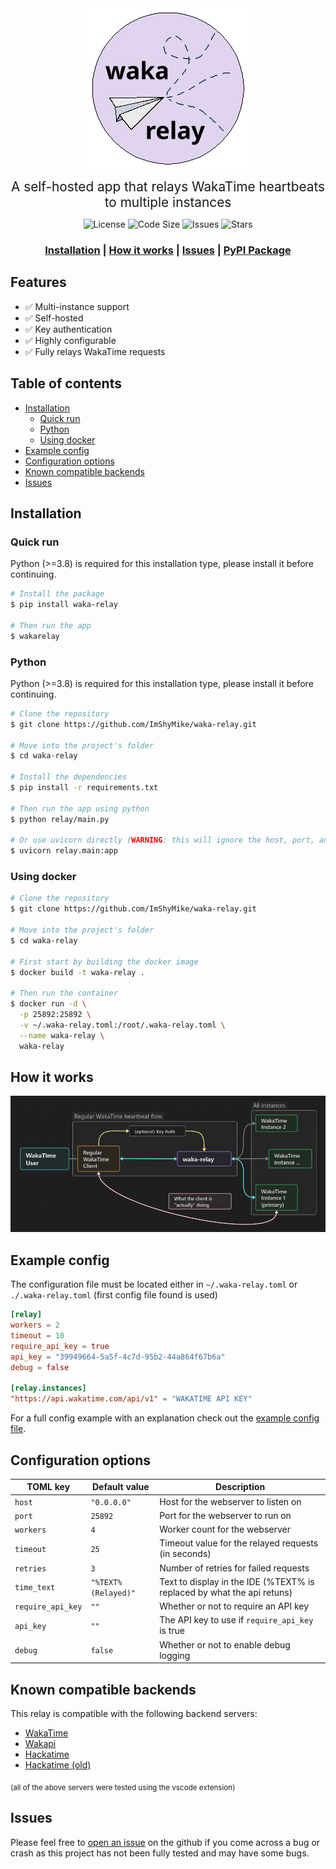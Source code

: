 
<div align="center">

  <img src="https://raw.githubusercontent.com/ImShyMike/waka-relay/refs/heads/main/assets/waka-relay.png" alt="waka‑relay logo" width="256" />

  <span style="font-size: 1.3rem;">A self-hosted app that relays WakaTime heartbeats to multiple instances</span>

  <p>
    <img src="https://img.shields.io/github/license/ImShyMike/waka-relay.svg?style=for-the-badge&" alt="License" />
    <img src="https://img.shields.io/github/repo-size/imshymike/waka-relay.svg?style=for-the-badge" alt="Code Size" />
    <img src="https://img.shields.io/github/issues/ImShyMike/waka-relay.svg?style=for-the-badge" alt="Issues" />
    <img src="https://img.shields.io/github/stars/ImShyMike/waka-relay.svg?style=for-the-badge" alt="Stars" />
  </p>

  <h3>
    <a href="#installation">Installation</a>
    <span> | </span>
    <a href="#how-it-works">How it works</a>
    <span> | </span>
    <a href="https://github.com/ImShyMike/waka-relay/issues">Issues</a>
    <span> | </span>
    <a href="https://pypi.org/project/waka-relay">PyPI Package</a>
  </h3>
  
</div>

## Features

* ✅ Multi-instance support
* ✅ Self-hosted
* ✅ Key authentication
* ✅ Highly configurable
* ✅ Fully relays WakaTime requests

## Table of contents

* [Installation](#installation)
  * [Quick run](#quick-run)
  * [Python](#python)
  * [Using docker](#using-docker)
* [Example config](#example-config)
* [Configuration options](#configuration-options)
* [Known compatible backends](#known-compatible-backends)
* [Issues](#issues)

## Installation

### Quick run

Python (>=3.8) is required for this installation type, please install it before continuing.

```bash
# Install the package
$ pip install waka-relay

# Then run the app
$ wakarelay
```

### Python

Python (>=3.8) is required for this installation type, please install it before continuing.

```bash
# Clone the repository
$ git clone https://github.com/ImShyMike/waka-relay.git

# Move into the project's folder
$ cd waka-relay

# Install the dependencies
$ pip install -r requirements.txt

# Then run the app using python 
$ python relay/main.py

# Or use uvicorn directly (WARNING: this will ignore the host, port, and worker configuration)
$ uvicorn relay.main:app
```

### Using docker

```bash
# Clone the repository
$ git clone https://github.com/ImShyMike/waka-relay.git

# Move into the project's folder
$ cd waka-relay

# First start by building the docker image
$ docker build -t waka-relay .

# Then run the container
$ docker run -d \
  -p 25892:25892 \
  -v ~/.waka-relay.toml:/root/.waka-relay.toml \
  --name waka-relay \
  waka-relay
```

## How it works

![waka-relay graph](https://raw.githubusercontent.com/ImShyMike/waka-relay/refs/heads/main/assets/graph.png)

## Example config

The configuration file must be located either in `~/.waka-relay.toml` or `./.waka-relay.toml` (first config file found is used)

```toml
[relay]
workers = 2
timeout = 10
require_api_key = true
api_key = "39949664-5a5f-4c7d-95b2-44a864f67b6a"
debug = false

[relay.instances]
"https://api.wakatime.com/api/v1" = "WAKATIME API KEY"
```

For a full config example with an explanation check out the [example config file](.waka-relay.toml).

## Configuration options

| TOML key | Default value | Description |
|----------|---------------|-------------|
|`host`|`"0.0.0.0"`|Host for the webserver to listen on|
|`port`|`25892`|Port for the webserver to run on|
|`workers`|`4`|Worker count for the webserver|
|`timeout`|`25`|Timeout value for the relayed requests (in seconds)|
|`retries`|`3`|Number of retries for failed requests|
|`time_text`|`"%TEXT% (Relayed)"`|Text to display in the IDE (%TEXT% is replaced by what the api retuns)|
|`require_api_key`|`""`|Whether or not to require an API key|
|`api_key`|`""`|The API key to use if `require_api_key` is true|
|`debug`|`false`|Whether or not to enable debug logging|

## Known compatible backends

This relay is compatible with the following backend servers:

* [WakaTime](https://github.com/wakatime)
* [Wakapi](https://github.com/muety/wakapi)
* [Hackatime](https://github.com/hackclub/hackatime)
* [Hackatime (old)](https://github.com/hackclub/archived-hacktime)

<sub>(all of the above servers were tested using the vscode extension)</sub>

## Issues

Please feel free to [open an issue](https://github.com/ImShyMike/waka-relay/issues/new) on the github if you come across a bug or crash as this project has not been fully tested and may have some bugs.
